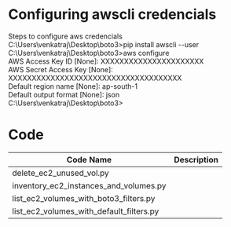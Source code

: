 # Configuring awscli credencials
Steps to configure aws credencials  
C:\Users\venkatraj\Desktop\boto3>pip install awscli --user  
C:\Users\venkatraj\Desktop\boto3>aws configure  
AWS Access Key ID [None]: XXXXXXXXXXXXXXXXXXXXXX  
AWS Secret Access Key [None]: XXXXXXXXXXXXXXXXXXXXXXXXXXXXXXXXXXXXX  
Default region name [None]: ap-south-1  
Default output format [None]: json  
C:\Users\venkatraj\Desktop\boto3>  

# Code  
Code Name | Description
----------|-------------
delete_ec2_unused_vol.py | 
inventory_ec2_instances_and_volumes.py | 
list_ec2_volumes_with_boto3_filters.py |
list_ec2_volumes_with_default_filters.py | 


